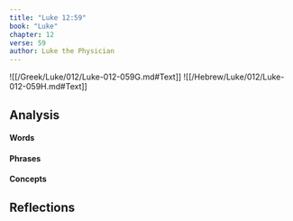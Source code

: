 ```yaml
---
title: "Luke 12:59"
book: "Luke"
chapter: 12
verse: 59
author: Luke the Physician
---
```

![[/Greek/Luke/012/Luke-012-059G.md#Text]]
![[/Hebrew/Luke/012/Luke-012-059H.md#Text]]

## Analysis

#### Words

#### Phrases

#### Concepts

## Reflections
